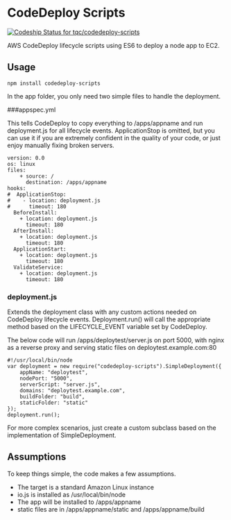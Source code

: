 # CodeDeploy Scripts

[ ![Codeship Status for tqc/codedeploy-scripts](https://codeship.com/projects/909dab90-2e9f-0133-1da1-6a18900ed8b9/status?branch=master)](https://codeship.com/projects/99161)

AWS CodeDeploy lifecycle scripts using ES6 to deploy a node app to EC2.

## Usage

    npm install codedeploy-scripts

In the app folder, you only need two simple files to handle the deployment.

###appspec.yml

This tells CodeDeploy to copy everything to /apps/appname and run deployment.js for all lifecycle events. ApplicationStop is omitted, but you can use it if you are extremely confident in the quality of your code, or just enjoy manually fixing broken servers.

    version: 0.0
    os: linux
    files:
        + source: /
          destination: /apps/appname
    hooks:
    #  ApplicationStop:
    #    - location: deployment.js
    #      timeout: 180
      BeforeInstall:
        + location: deployment.js
          timeout: 180
      AfterInstall:
        + location: deployment.js
          timeout: 180
      ApplicationStart:
        + location: deployment.js
          timeout: 180
      ValidateService:
        + location: deployment.js
          timeout: 180


### deployment.js 

Extends the deployment class with any custom actions needed on CodeDeploy lifecycle events. Deployment.run() will call the appropriate method based on the LIFECYCLE_EVENT variable set by CodeDeploy.

The below code will run /apps/deploytest/server.js on port 5000, with nginx as a reverse proxy and serving static files on deploytest.example.com:80

    #!/usr/local/bin/node
    var deployment = new require("codedeploy-scripts").SimpleDeployment({
        appName: "deploytest",
        nodePort: "5000",
        serverScript: "server.js",
        domains: "deploytest.example.com",
        buildFolder: "build",
        staticFolder: "static"
    });
    deployment.run();

For more complex scenarios, just create a custom subclass based on the implementation of SimpleDeployment.

## Assumptions

To keep things simple, the code makes a few assumptions.

* The target is a standard Amazon Linux instance
* io.js is installed as /usr/local/bin/node
* The app will be installed to /apps/appname
* static files are in /apps/appname/static and /apps/appname/build
